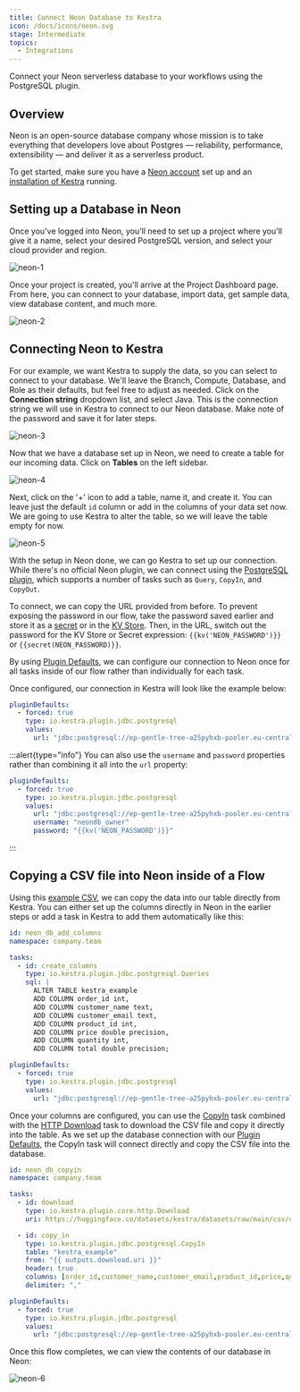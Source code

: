```yaml
---
title: Connect Neon Database to Kestra
icon: /docs/icons/neon.svg
stage: Intermediate
topics:
  - Integrations
---
```


Connect your Neon serverless database to your workflows using the PostgreSQL plugin.

## Overview

Neon is an open-source database company whose mission is to take everything that developers love about Postgres — reliability, performance, extensibility — and deliver it as a serverless product.

To get started, make sure you have a [Neon account](https://neon.tech/home) set up and an [installation of Kestra](../02.installation/index.md) running.

## Setting up a Database in Neon

Once you've logged into Neon, you'll need to set up a project where you'll give it a name, select your desired PostgreSQL version, and select your cloud provider and region.

![neon-1](@assets/docs/how-to-guides/neon-db/neon-1.png)

Once your project is created, you'll arrive at the Project Dashboard page. From here, you can connect to your database, import data, get sample data, view database content, and much more.

![neon-2](@assets/docs/how-to-guides/neon-db/neon-2.png)

## Connecting Neon to Kestra

For our example, we want Kestra to supply the data, so you can select to connect to your database. We'll leave the Branch, Compute, Database, and Role as their defaults, but feel free to adjust as needed. Click on the **Connection string** dropdown list, and select Java. This is the connection string we will use in Kestra to connect to our Neon database. Make note of the password and save it for later steps.

![neon-3](@assets/docs/how-to-guides/neon-db/neon-3.png)

Now that we have a database set up in Neon, we need to create a table for our incoming data. Click on **Tables** on the left sidebar.

![neon-4](@assets/docs/how-to-guides/neon-db/neon-4.png)

Next, click on the '+' icon to add a table, name it, and create it. You can leave just the default `id` column or add in the columns of your data set now. We are going to use Kestra to alter the table, so we will leave the table empty for now.

![neon-5](@assets/docs/how-to-guides/neon-db/neon-5.png)


With the setup in Neon done, we can go Kestra to set up our connection. While there's no official Neon plugin, we can connect using the [PostgreSQL plugin](/plugins/plugin-jdbc-postgres), which supports a number of tasks such as `Query`, `CopyIn`, and `CopyOut`.

To connect, we can copy the URL provided from before. To prevent exposing the password in our flow, take the password saved earlier and store it as a [secret](../05.concepts/04.secret.md) or in the [KV Store](../05.concepts/05.kv-store.md). Then, in the URL, switch out the password for the KV Store or Secret expression: `{{kv('NEON_PASSWORD')}}` or `{{secret(NEON_PASSWORD)}}`.

By using [Plugin Defaults](../04.workflow-components/09.plugin-defaults.md), we can configure our connection to Neon once for all tasks inside of our flow rather than individually for each task.

Once configured, our connection in Kestra will look like the example below:

```yaml
pluginDefaults:
  - forced: true
    type: io.kestra.plugin.jdbc.postgresql
    values:
      url: "jdbc:postgresql://ep-gentle-tree-a25pyhxb-pooler.eu-central-1.aws.neon.tech/neondb?user=neondb_owner&password={{kv('NEON_PASSWORD')}}&sslmode=require"

```

:::alert{type="info"}
You can also use the `username` and `password` properties rather than combining it all into the `url` property:

```yaml
pluginDefaults:
  - forced: true
    type: io.kestra.plugin.jdbc.postgresql
    values:
      url: "jdbc:postgresql://ep-gentle-tree-a25pyhxb-pooler.eu-central-1.aws.neon.tech/neondb"
      username: "neondb_owner"
      password: "{{kv('NEON_PASSWORD')}}"
```

:::

## Copying a CSV file into Neon inside of a Flow

Using this [example CSV](https://huggingface.co/datasets/kestra/datasets/raw/main/csv/orders.csv), we can copy the data into our table directly from Kestra. You can either set up the columns directly in Neon in the earlier steps or add a task in Kestra to add them automatically like this:

```yaml
id: neon_db_add_columns
namespace: company.team

tasks:
  - id: create_columns
    type: io.kestra.plugin.jdbc.postgresql.Queries
    sql: |
      ALTER TABLE kestra_example
      ADD COLUMN order_id int,
      ADD COLUMN customer_name text,
      ADD COLUMN customer_email text,
      ADD COLUMN product_id int,
      ADD COLUMN price double precision,
      ADD COLUMN quantity int,
      ADD COLUMN total double precision;

pluginDefaults:
  - forced: true
    type: io.kestra.plugin.jdbc.postgresql
    values:
      url: "jdbc:postgresql://ep-gentle-tree-a25pyhxb-pooler.eu-central-1.aws.neon.tech/neondb?user=neondb_owner&password={{kv('NEON_PASSWORD')}}&sslmode=require"
```

Once your columns are configured, you can use the [CopyIn](/plugins/plugin-jdbc-postgres/io.kestra.plugin.jdbc.postgresql.copyin) task combined with the [HTTP Download](/plugins/core/http/io.kestra.plugin.core.http.download) task to download the CSV file and copy it directly into the table. As we set up the database connection with our [Plugin Defaults](#connecting-supabase-to-kestra), the CopyIn task will connect directly and copy the CSV file into the database.

```yaml
id: neon_db_copyin
namespace: company.team

tasks:
  - id: download
    type: io.kestra.plugin.core.http.Download
    uri: https://huggingface.co/datasets/kestra/datasets/raw/main/csv/orders.csv

  - id: copy_in
    type: io.kestra.plugin.jdbc.postgresql.CopyIn
    table: "kestra_example"
    from: "{{ outputs.download.uri }}"
    header: true
    columns: [order_id,customer_name,customer_email,product_id,price,quantity,total]
    delimiter: ","

pluginDefaults:
  - forced: true
    type: io.kestra.plugin.jdbc.postgresql
    values:
      url: "jdbc:postgresql://ep-gentle-tree-a25pyhxb-pooler.eu-central-1.aws.neon.tech/neondb?user=neondb_owner&password={{kv('NEON_PASSWORD')}}&sslmode=require"
```

Once this flow completes, we can view the contents of our database in Neon:

![neon-6](@assets/docs/how-to-guides/neon-db/neon-6.png)
